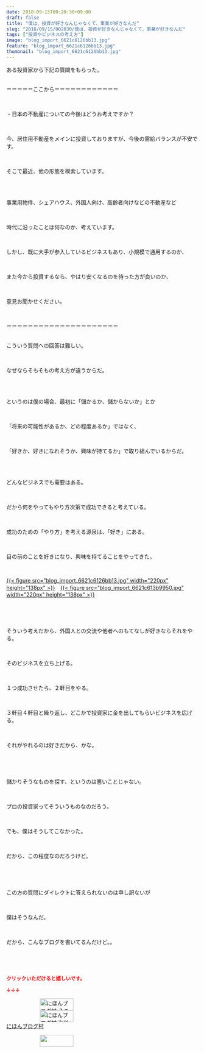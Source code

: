 ```yaml
---
date: 2018-09-15T00:20:30+09:00
draft: false
title: "僕は、投資が好きなんじゃなくて、事業が好きなんだ"
slug: "2018/09/15/002030/僕は、投資が好きなんじゃなくて、事業が好きなんだ"
tags: ["投資やビジネスの考え方"]
image: "blog_import_6621c6126bb13.jpg"
feature: "blog_import_6621c6126bb13.jpg"
thumbnail: "blog_import_6621c6126bb13.jpg"
---
```

<p>ある投資家から下記の質問をもらった。</p><p><br/>＝＝＝＝＝ここから＝＝＝＝＝＝＝＝＝＝＝＝</p><p> </p><p>・日本の不動産についての今後はどうお考えですか？</p><p> </p><p>今、居住用不動産をメインに投資しておりますが、今後の需給バランスが不安です。</p><p> </p><p>そこで最近、他の形態を模索しています。</p><p> </p><p><br/>事業用物件、シェアハウス、外国人向け、高齢者向けなどの不動産など</p><p> </p><p>時代に沿ったことは何なのか、考えています。</p><p> </p><p>しかし、既に大手が参入しているビジネスもあり、小規模で通用するのか、</p><p> </p><p>また今から投資するなら、やはり安くなるのを待った方が良いのか、</p><p> </p><p>意見お聞かせください。</p><p> </p><p>＝＝＝＝＝＝＝＝＝＝＝＝＝＝＝＝＝＝＝＝＝</p><p><br/>こういう質問への回答は難しい。</p><p> </p><p>なぜならそもそもの考え方が違うからだ。</p><p> </p><p><br/>というのは僕の場合、最初に「儲かるか、儲からないか」とか</p><p> </p><p>「将来の可能性があるか、どの程度あるか」ではなく、</p><p> </p><p>「好きか、好きになれそうか、興味が持てるか」で取り組んでいるからだ。</p><p> </p><p><br/>どんなビジネスでも需要はある。</p><p> </p><p>だから何をやってもやり方次第で成功できると考えている。</p><p> </p><p>成功のための「やり方」を考える源泉は、「好き」にある。</p><p> </p><p>目の前のことを好きになり、興味を持てることをやってきた。</p><p> </p><p><a href="blog_import_6621c6126bb13.jpg">{{< figure src="blog_import_6621c6126bb13.jpg" width="220px" height="138px" >}}</a>　<a href="blog_import_6621c613b9950.jpg">{{< figure src="blog_import_6621c613b9950.jpg" width="220px" height="138px" >}}</a></p><p> </p><p> </p><p>そういう考えだから、外国人との交流や他者へのもてなしが好きならそれをやる。</p><p> </p><p>そのビジネスを立ち上げる。</p><p> </p><p>１つ成功させたら、２軒目をやる。</p><p> </p><p>３軒目４軒目と繰り返し、どこかで投資家に金を出してもらいビジネスを広げる。</p><p> </p><p>それがやれるのは好きだから、かな。</p><p> </p><p> </p><p>儲かりそうなものを探す、というのは悪いことじゃない。</p><p> </p><p>プロの投資家ってそういうものなのだろう。</p><p> </p><p>でも、僕はそうしてこなかった。</p><p> </p><p>だから、この程度なのだろうけど。</p><p> </p><p> </p><p>この方の質問にダイレクトに答えられないのは申し訳ないが</p><p> </p><p>僕はそうなんだ。</p><p> </p><p>だから、こんなブログを書いてるんだけど。。</p><p> </p><p> </p><p><font color="#ff0000" size="2"><strong>クリックいただけると嬉しいです。</strong></font></p><p><font color="#ff0000" size="2"><strong>↓↓↓</strong></font></p><p><a href="ranking.html?p_cid=01260127" id="&amp;blogmura_banner" target="_blank"><img alt="にほんブログ村 その他生活ブログ 不動産投資へ" border="0" height="31" src="data:image/svg+xml;charset=utf-8,%3Csvg%20xmlns%3D%22http%3A%2F%2Fwww.w3.org%2F2000%2Fsvg%22%20title%3D%22Placeholder%20for%20Images%22%20role%3D%22presentation%22%20viewBox%3D%220%200%2088%2031%22%20%2F%3E" width="88" data-src="https://img-proxy.blog-video.jp/images?url=http%3A%2F%2Flife.blogmura.com%2Fhudousantoushi%2Fimg%2Fhudousantoushi88_31.gif" style="aspect-ratio: auto 88 / 31;"/><noscript><img alt="にほんブログ村 その他生活ブログ 不動産投資へ" border="0" height="31" src="https://img-proxy.blog-video.jp/images?url=http%3A%2F%2Flife.blogmura.com%2Fhudousantoushi%2Fimg%2Fhudousantoushi88_31.gif" width="88"></noscript></a><br/><a href="ranking.html?p_cid=01260127" target="_blank"><img alt="にほんブログ村 海外生活ブログ バリ島情報へ" border="0" height="31" src="data:image/svg+xml;charset=utf-8,%3Csvg%20xmlns%3D%22http%3A%2F%2Fwww.w3.org%2F2000%2Fsvg%22%20title%3D%22Placeholder%20for%20Images%22%20role%3D%22presentation%22%20viewBox%3D%220%200%2088%2031%22%20%2F%3E" width="88" data-src="https://img-proxy.blog-video.jp/images?url=http%3A%2F%2Foverseas.blogmura.com%2Fbali%2Fimg%2Fbali88_31.gif" style="aspect-ratio: auto 88 / 31;"/><noscript><img alt="にほんブログ村 海外生活ブログ バリ島情報へ" border="0" height="31" src="https://img-proxy.blog-video.jp/images?url=http%3A%2F%2Foverseas.blogmura.com%2Fbali%2Fimg%2Fbali88_31.gif" width="88"></noscript></a><br/><a href="ranking.html?p_cid=01260127" target="_blank">にほんブログ村</a></p><p><a href="link.php?1804582" title="人気ブログランキングへ"><img border="0" height="31" src="data:image/svg+xml;charset=utf-8,%3Csvg%20xmlns%3D%22http%3A%2F%2Fwww.w3.org%2F2000%2Fsvg%22%20title%3D%22Placeholder%20for%20Images%22%20role%3D%22presentation%22%20viewBox%3D%220%200%2088%2031%22%20%2F%3E" width="88" data-src="https://blog.with2.net/img/banner/banner_22.gif" style="aspect-ratio: auto 88 / 31;"/><noscript><img border="0" height="31" src="https://blog.with2.net/img/banner/banner_22.gif" width="88"></noscript></a></p><p> </p>

